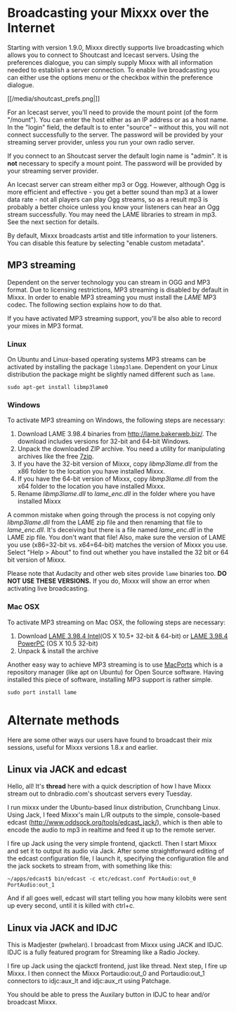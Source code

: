 # Broadcasting your Mixxx over the Internet

Starting with version 1.9.0, Mixxx directly supports live broadcasting
which allows you to connect to Shoutcast and Icecast servers. Using the
preferences dialogue, you can simply supply Mixxx with all information
needed to establish a server connection. To enable live broadcasting you
can either use the options menu or the checkbox within the preference
dialogue.

[[/media/shoutcast_prefs.png|]]

For an Icecast server, you'll need to provide the mount point (of the
form "/mount"). You can enter the host either as an IP address or as a
host name. In the "login" field, the default is to enter "source" –
without this, you will not connect successfully to the server. The
password will be provided by your streaming server provider, unless you
run your own radio server.

If you connect to an Shoutcast server the default login name is "admin".
It is **not** necessary to specify a mount point. The password will be
provided by your streaming server provider.

An Icecast server can stream either mp3 or Ogg. However, although Ogg is
more efficient and effective - you get a better sound than mp3 at a
lower data rate - not all players can play Ogg streams, so as a result
mp3 is probably a better choice unless you know your listeners can hear
an Ogg stream successfully. You may need the LAME libraries to stream in
mp3. See the next section for details.

By default, Mixxx broadcasts artist and title information to your
listeners. You can disable this feature by selecting "enable custom
metadata".

## MP3 streaming

Dependent on the server technology you can stream in OGG and MP3 format.
Due to licensing restrictions, MP3 streaming is disabled by default in
Mixxx. In order to enable MP3 streaming you must install the *LAME* MP3
codec. The following section explains how to do that.

If you have activated MP3 streaming support, you'll be also able to
record your mixes in MP3 format.

### Linux

On Ubuntu and Linux-based operating systems MP3 streams can be activated
by installing the package `libmp3lame`. Dependent on your Linux
distribution the package might be slightly named different such as
`lame`.

    sudo apt-get install libmp3lame0

### Windows

To activate MP3 streaming on Windows, the following steps are necessary:

1.  Download LAME 3.98.4 binaries from <http://lame.bakerweb.biz/>. The
    download includes versions for 32-bit and 64-bit Windows.
2.  Unpack the downloaded ZIP archive. You need a utility for
    manipulating archives like the free [7zip](http://www.7-zip.org).
3.  If you have the 32-bit version of Mixxx, copy *libmp3lame.dll* from
    the x86 folder to the location you have installed Mixxx.
4.  If you have the 64-bit version of Mixxx, copy *libmp3lame.dll* from
    the x64 folder to the location you have installed Mixxx.
5.  Rename *libmp3lame.dll* to *lame\_enc.dll* in the folder where you
    have installed Mixxx

A common mistake when going through the process is not copying only
*libmp3lame.dll* from the LAME zip file and then renaming that file to
*lame\_enc.dll*. It's deceiving but there is a file named
*lame\_enc.dll* in the LAME zip file. You don't want that file\! Also,
make sure the version of LAME you use (x86=32-bit vs. x64=64-bit)
matches the version of Mixxx you use. Select "Help \> About" to find out
whether you have installed the 32 bit or 64 bit version of Mixxx.

Please note that Audacity and other web sites provide `lame` binaries
too. **DO NOT USE THESE VERSIONS.** If you do, Mixxx will show an error
when activating live broadcasting.

### Mac OSX

To activate MP3 streaming on Mac OSX, the following steps are necessary:

1.  Download [LAME 3.98.4 Intel](http://mir.cr/IOTD7VBU)(OS X 10.5+
    32-bit & 64-bit) or [LAME 3.98.4 PowerPC](http://mir.cr/YIBEU5R4)
    (OS X 10.5 32-bit) 
2.  Unpack & install the archive

Another easy way to achieve MP3 streaming is to use
[MacPorts](http://www.macports.org/) which is a repository manager (like
apt on Ubuntu) for Open Source software. Having installed this piece of
software, installing MP3 support is rather simple.

    sudo port install lame

# Alternate methods

Here are some other ways our users have found to broadcast their mix
sessions, useful for Mixxx versions 1.8.x and earlier.

## Linux via JACK and edcast

Hello, all\! It's **thread** here with a quick description of how I have
Mixxx stream out to dnbradio.com's shoutcast servers every Tuesday.

I run mixxx under the Ubuntu-based linux distribution, Crunchbang Linux.
Using Jack, I feed Mixxx's main L/R outputs to the simple, console-based
edcast (<http://www.oddsock.org/tools/edcast_jack/>), which is then able
to encode the audio to mp3 in realtime and feed it up to the remote
server.

I fire up Jack using the very simple frontend, qjackctl. Then I start
Mixxx and set it to output its audio via Jack. After some
straightforward editing of the edcast configuration file, I launch it,
specifying the configuration file and the jack sockets to stream from,
with something like this:

`~/apps/edcast$ bin/edcast -c etc/edcast.conf PortAudio:out_0
PortAudio:out_1`

And if all goes well, edcast will start telling you how many kilobits
were sent up every second, until it is killed with ctrl+c.

## Linux via JACK and IDJC

This is Madjester (pwhelan). I broadcast from Mixxx using JACK and IDJC.
IDJC is a fully featured program for Streaming like a Radio Jockey.

I fire up Jack using the qjackctl frontend, just like thread. Next step,
I fire up Mixxx. I then connect the Mixxx Portaudio:out\_0 and
Portaudio:out\_1 connectors to idjc:aux\_lt and idjc:aux\_rt using
Patchage.

You should be able to press the Auxilary button in IDJC to hear and/or
broadcast Mixxx.
